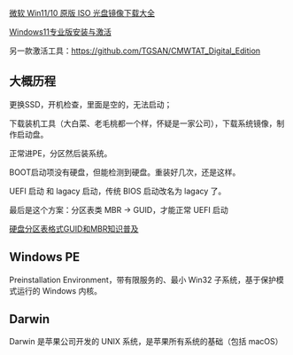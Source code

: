 

[微软 Win11/10 原版 ISO 光盘镜像下载大全](https://www.ithome.com/0/655/926.htm)

[Windows11专业版安装与激活](https://zhuanlan.zhihu.com/p/419103306)

另一款激活工具：https://github.com/TGSAN/CMWTAT_Digital_Edition

## 大概历程

更换SSD，开机检查，里面是空的，无法启动；

下载装机工具（大白菜、老毛桃都一个样，怀疑是一家公司），下载系统镜像，制作启动盘。

正常进PE，分区然后装系统。

BOOT启动项没有硬盘，但能检测到硬盘。重装好几次，还是这样。

UEFI 启动 和 lagacy 启动，传统 BIOS 启动改名为 lagacy 了。

最后是这个方案：分区表类 MBR -> GUID，才能正常 UEFI 启动

[硬盘分区表格式GUID和MBR知识普及](https://zhuanlan.zhihu.com/p/370552513)

## Windows PE

Preinstallation Environment，带有限服务的、最小 Win32 子系统，基于保护模式运行的 Windows 内核。



## Darwin

Darwin 是苹果公司开发的 UNIX 系统，是苹果所有系统的基础（包括 macOS）

